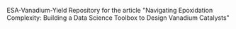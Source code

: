 ESA-Vanadium-Yield
Repository for the article "Navigating Epoxidation Complexity: Building a Data Science Toolbox to Design Vanadium Catalysts"
